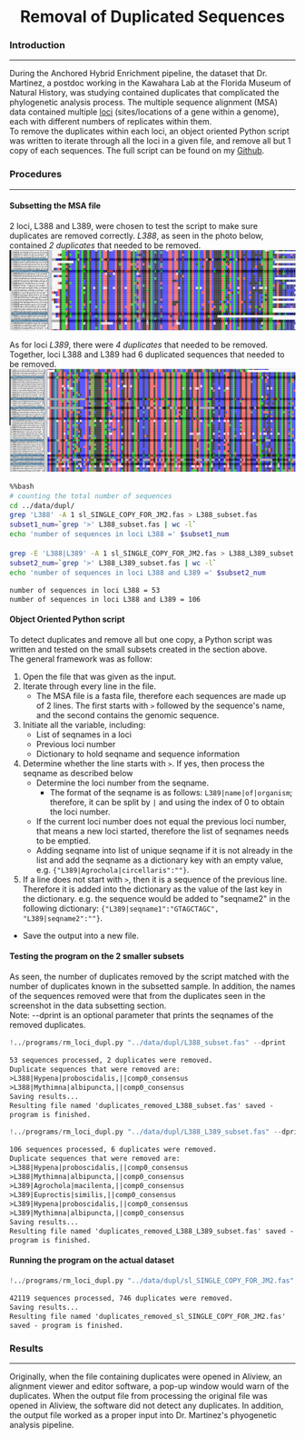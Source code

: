 
<h1><center>Removal of Duplicated Sequences</center></h1>  

### Introduction
-------------------------------------------
During the Anchored Hybrid Enrichment pipeline, the dataset that Dr. Martinez, a postdoc working in the Kawahara Lab at the Florida Museum of Natural History, was studying contained duplicates that complicated the phylogenetic analysis process. The multiple sequence alignment (MSA) data contained multiple <a href="https://www.genome.gov/genetics-glossary/Locus" target="_blank">loci</a> (sites/locations of a gene within a genome), each with different numbers of replicates within them.   
To remove the duplicates within each loci, an object oriented Python script was written to iterate through all the loci in a given file, and remove all but 1 copy of each sequences. The full script can be found on my <a href="https://github.com/nhwivo/rm-loci-dupl/blob/main/rm_loci_dupl.py" target="_blank">Github</a>.  

### Procedures
-------------------------------------------
#### Subsetting the MSA file
2 loci, L388 and L389, were chosen to test the script to make sure duplicates are removed correctly. *L388*, as seen in the photo below, contained *2 duplicates* that needed to be removed. 
![L388](/assets/img/loci_duplication_img/L388_dup_problem.png)

As for loci *L389*, there were *4 duplicates* that needed to be removed. Together, loci L388 and L389 had 6 duplicated sequences that needed to be removed. 
![L389](/assets/img/loci_duplication_img/L389_dup_problem.png)


```bash
%%bash 
# counting the total number of sequences
cd ../data/dupl/
grep 'L388' -A 1 sl_SINGLE_COPY_FOR_JM2.fas > L388_subset.fas
subset1_num=`grep '>' L388_subset.fas | wc -l`
echo 'number of sequences in loci L388 =' $subset1_num

grep -E 'L388|L389' -A 1 sl_SINGLE_COPY_FOR_JM2.fas > L388_L389_subset.fas
subset2_num=`grep '>' L388_L389_subset.fas | wc -l`
echo 'number of sequences in loci L388 and L389 =' $subset2_num
```

    number of sequences in loci L388 = 53
    number of sequences in loci L388 and L389 = 106


#### Object Oriented Python script
To detect duplicates and remove all but one copy, a Python script was written and tested on the small subsets created in the section above.  
The general framework was as follow: 
1. Open the file that was given as the input. 
2. Iterate through every line in the file. 
    - The MSA file is a fasta file, therefore each sequences are made up of 2 lines. The first starts with `>` followed by the sequence's name, and the second contains the genomic sequence. 
3. Initiate all the variable, including: 
    - List of seqnames in a loci
    - Previous loci number
    - Dictionary to hold seqname and sequence information
4. Determine whether the line starts with `>`. If yes, then process the seqname as described below 
    - Determine the loci number from the seqname. 
        - The format of the seqname is as follows: `L389|name|of|organism`; therefore, it can be split by `|` and using the index of 0 to obtain the loci number. 
    - If the current loci number does not equal the previous loci number, that means a new loci started, therefore the list of seqnames needs to be emptied. 
    - Adding seqname into list of unique seqname if it is not already in the list and add the seqname as a dictionary key with an empty value, e.g. `{"L389|Agrochola|circellaris":""}`.
5. If a line does not start with `>`, then it is a sequence of the previous line. Therefore it is added into the dictionary as the value of the last key in the dictionary. e.g. the sequence would be added to "seqname2" in the following dictionary: `{"L389|seqname1":"GTAGCTAGC", "L389|seqname2":""}`.
- Save the output into a new file.  

#### Testing the program on the 2 smaller subsets  
As seen, the number of duplicates removed by the script matched with the number of duplicates known in the subsetted sample. In addition, the names of the sequences removed were that from the duplicates seen in the screenshot in the data subsetting section.  
Note: --dprint is an optional parameter that prints the seqnames of the removed duplicates. 


```python
!../programs/rm_loci_dupl.py "../data/dupl/L388_subset.fas" --dprint
```

    53 sequences processed, 2 duplicates were removed.
    Duplicate sequences that were removed are:
    >L388|Hypena|proboscidalis,||comp0_consensus
    >L388|Mythimna|albipuncta,||comp0_consensus
    Saving results...
    Resulting file named 'duplicates_removed_L388_subset.fas' saved - program is finished.



```python
!../programs/rm_loci_dupl.py "../data/dupl/L388_L389_subset.fas" --dprint
```

    106 sequences processed, 6 duplicates were removed.
    Duplicate sequences that were removed are:
    >L388|Hypena|proboscidalis,||comp0_consensus
    >L388|Mythimna|albipuncta,||comp0_consensus
    >L389|Agrochola|macilenta,||comp0_consensus
    >L389|Euproctis|similis,||comp0_consensus
    >L389|Hypena|proboscidalis,||comp0_consensus
    >L389|Mythimna|albipuncta,||comp0_consensus
    Saving results...
    Resulting file named 'duplicates_removed_L388_L389_subset.fas' saved - program is finished.


#### Running the program on the actual dataset


```python
!../programs/rm_loci_dupl.py "../data/dupl/sl_SINGLE_COPY_FOR_JM2.fas"
```

    42119 sequences processed, 746 duplicates were removed.
    Saving results...
    Resulting file named 'duplicates_removed_sl_SINGLE_COPY_FOR_JM2.fas' saved - program is finished.


### Results
-------------------------------------------------
Originally, when the file containing duplicates were opened in Aliview, an alignment viewer and editor software, a pop-up window would warn of the duplicates. When the output file from processing the original file was opened in Aliview, the software did not detect any duplicates. In addition, the output file worked as a proper input into Dr. Martinez's phyogenetic analysis pipeline. 
